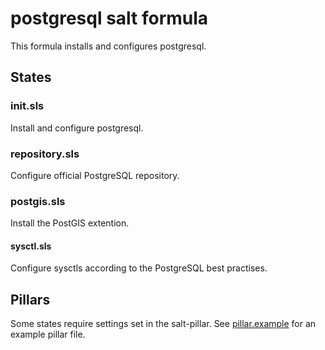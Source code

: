 # postgresql salt formula

This formula installs and configures postgresql.


## States

### init.sls

Install and configure postgresql.


### repository.sls

Configure official PostgreSQL repository.


### postgis.sls

Install the PostGIS extention.


#### sysctl.sls

Configure sysctls according to the PostgreSQL best practises.


## Pillars

Some states require settings set in the salt-pillar.
See [pillar.example](pillar.example) for an example pillar file.
